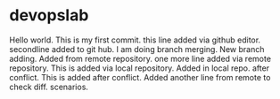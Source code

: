 # devopslab

Hello world.
This is my first commit.
this line added via github editor.
secondline added to git hub.
I am doing branch merging.
New branch adding.
Added from remote repository.
one more line added via remote repository.
This is added via local repository.
Added in local repo. after conflict.
This is added after conflict.
Added another line from remote to check diff. scenarios.
